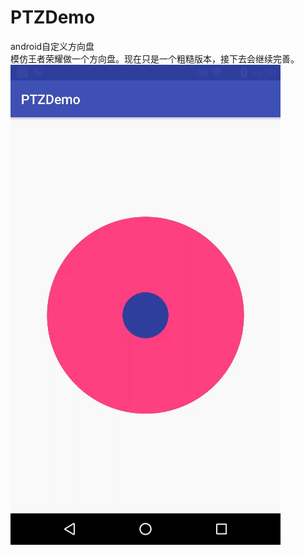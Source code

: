 # PTZDemo
android自定义方向盘</br>
模仿王者荣耀做一个方向盘。现在只是一个粗糙版本，接下去会继续完善。</br>
![image](https://github.com/liunian1010/PTZDemo/blob/master/ezgif-1-7c748b79cd.gif)

